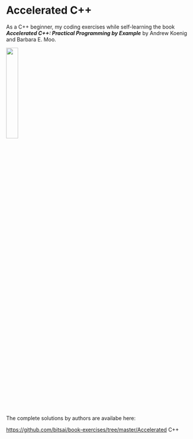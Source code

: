 # Accelerated C++

As a C++ beginner, my coding exercises while self-learning the book **<I>Accelerated C++: Practical Programming by Example</I>** by Andrew Koenig and Barbara E. Moo.<P>

<img src='http://www.informit.com/ShowCover.aspx?isbn=020170353X' height=25% width=25%> <P>

The complete solutions by authors are availabe here: <P>
<A href='https://github.com/bitsai/book-exercises/tree/master/Accelerated%20C%2B%2B'>https://github.com/bitsai/book-exercises/tree/master/Accelerated C++</A>
